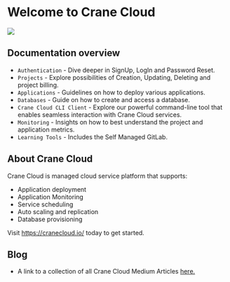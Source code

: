 # Welcome to Crane Cloud

![](/img/getstarted.png)

## Documentation overview

- `Authentication` - Dive deeper in SignUp, LogIn and Password Reset.
- `Projects` - Explore possibilities of Creation, Updating, Deleting and project billing.
- `Applications` - Guidelines on how to deploy various applications.
- `Databases` - Guide on how to create and access a database.
- `Crane Cloud CLI Client` - Explore our powerful command-line tool that enables seamless interaction with Crane Cloud services.
- `Monitoring` - Insights on how to best understand the project and application metrics.
- `Learning Tools` - Includes the Self Managed GitLab.

## About Crane Cloud

Crane Cloud is managed cloud service platform that supports:

- Application deployment
- Application Monitoring
- Service scheduling
- Auto scaling and replication
- Database provisioning

Visit <a href="https://cranecloud.io/" target="_blank" rel="noopener noreferrer">https://cranecloud.io/</a> today to get started.

## Blog

- A link to a collection of all Crane Cloud Medium Articles <a href="https://medium.com/cranecloud/" target="_blank" rel="noopener noreferrer">here.</a>
